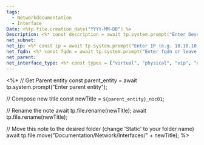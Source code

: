 ```yaml
---
tags:
  - Networkdocumentation
  - Interface
Date: <%tp.file.creation_date("YYYY-MM-DD") %>
Description: <%* const description = await tp.system.prompt("Enter Description or leave empty"); %><% description %>
net_subnet:
net_ip: <%* const ip = await tp.system.prompt("Enter IP (e.g. 10.10.10.1)"); %><% ip %>
net_fqdn: <%* const fqdn = await tp.system.prompt("Enter fqdn or leave empty (e.g. lin-01.lab.sponar.de)"); %><% fqdn %>
net_parent:
net_interface_type: <%* const types = ["virtual", "physical", "vip", "dhcp-scope", "Reservation", "Gateway"]; const choice = await tp.system.suggester(types, types); const output = choice; %><% output %>
---
```


<%*
  // Get Parent entity
  const parent_entity = await tp.system.prompt("Enter parent entity");
  
  // Compose new title
  const newTitle = `${parent_entity}_nic01`; 
  
  // Rename the note await tp.file.rename(newTitle); 
  await tp.file.rename(newTitle);

  // Move this note to the desired folder (change 'Static' to your folder name)
  await tp.file.move("Documentation/Network/Interfaces/" + newTitle);
%>